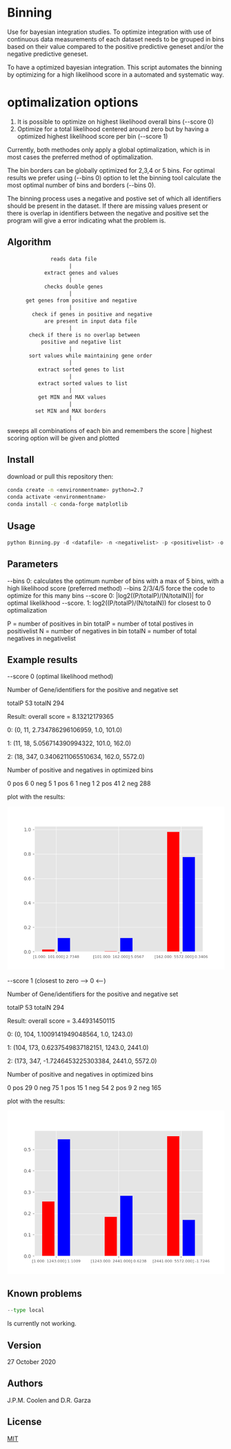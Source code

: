 # Binning
Use for bayesian integration studies.
To optimize integration with use of continuous data measurements of each dataset needs to be grouped in bins based on their value 
compared to the positive predictive geneset and/or the negative predictive geneset.

To have a optimized bayesian integration.
This script automates the binning by optimizing for a high likelihood score in a automated and systematic way.

# optimalization options
1) It is possible to optimize on highest likelihood overall bins (--score 0)
2) Optimize for a total likelihood centered around zero but by having a optimized highest likelihood score per bin (--score 1)

Currently, both methodes only apply a global optimalization, which is in most cases the preferred method of optimalization.

The bin borders can be globally optimized for 2,3,4 or 5 bins.
For optimal results we prefer using (--bins 0) option to let the binning tool calculate the most optimal number of bins and borders (--bins 0).

The binning process uses a negative and postive set of which all identifiers should be present in the dataset. 
If there are missing values present or there is overlap in identifiers between the negative and positive set 
the program will give a error indicating what the problem is.

## Algorithm
                  reads data file
                        |
                extract genes and values
                        |
                checks double genes
                        |
          get genes from positive and negative
                        |
            check if genes in positive and negative
                are present in input data file
                        |
           check if there is no overlap between
               positive and negative list
                        |
           sort values while maintaining gene order
                        |
              extract sorted genes to list
                        |
              extract sorted values to list
                        |
              get MIN and MAX values
                        |
             set MIN and MAX borders
                        |
   sweeps all combinations of each bin and remembers the score
                        |
      highest scoring option will be given and plotted

## Install
download or pull this repository then:

```bash
conda create -n <environmentname> python=2.7
conda activate <environmentname>
conda install -c conda-forge matplotlib
```

## Usage
```python
python Binning.py -d <datafile> -n <negativelist> -p <positivelist> -o <outputfilename> [--bins 0/2/3/4] [--type local/global] [--score 0/1]
```

## Parameters
--bins    0: calculates the optimum number of bins with a max of 5 bins, with a high likelihood score (preferred method)
--bins    2/3/4/5 force the code to optimize for this many bins
--score   0: |log2((P/totalP)/(N/totalN))| for optimal likelikhood
--score.  1: log2((P/totalP)/(N/totalN)) for closest to 0 optimalization

P = number of positives in bin
totalP = number of total postives in positivelist
N = number of negatives in bin
totalN = number of total negatives in negativelist

## Example results

--score 0 (optimal likelihood method)

Number of Gene/identifiers for the positive and negative set

totalP 53
totalN 294

Result:
overall score = 8.13212179365

0: (0, 11, 2.734786296106959, 1.0, 101.0)

1: (11, 18, 5.056714390994322, 101.0, 162.0)

2: (18, 347, 0.3406211065510634, 162.0, 5572.0)

Number of positive and negatives in optimized bins

0 pos  6
0 neg  5
1 pos  6
1 neg  1
2 pos  41
2 neg  288

plot with the results:

![alt tag](https://github.com/JordyCoolen/Binning/blob/main/example/example_opt_likelihood.png)

--score 1 (closest to zero --> 0 <--)


Number of Gene/identifiers for the positive and negative set

totalP 53
totalN 294

Result:
overall score = 3.44931450115

0: (0, 104, 1.1009141949048564, 1.0, 1243.0)

1: (104, 173, 0.6237549837182151, 1243.0, 2441.0)

2: (173, 347, -1.7246453225303384, 2441.0, 5572.0)

Number of positive and negatives in optimized bins

0 pos  29
0 neg  75
1 pos  15
1 neg  54
2 pos  9
2 neg  165

plot with the results:

![alt tag](https://github.com/JordyCoolen/Binning/blob/main/example/example_closest_to_zero2.png)

## Known problems
```python
--type local
```
Is currently not working.

## Version
27 October 2020

## Authors
J.P.M. Coolen and D.R. Garza

## License
[MIT](https://choosealicense.com/licenses/mit/)
